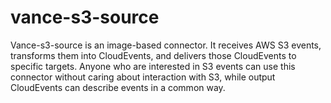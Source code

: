 # vance-s3-source
Vance-s3-source is an image-based connector. It receives AWS S3 events, transforms them into CloudEvents, and delivers those CloudEvents to specific targets. Anyone who are interested in S3 events can use this connector without caring about interaction with S3, while output CloudEvents can describe events in a common way.

